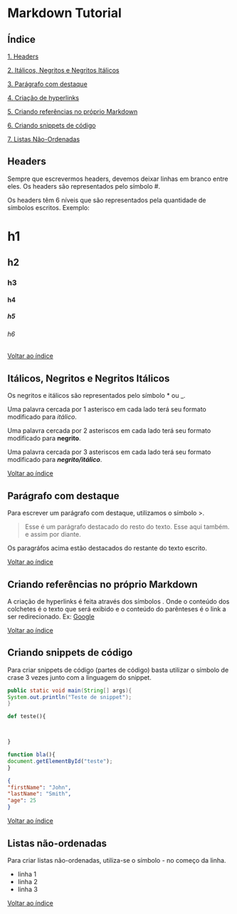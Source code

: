 # Markdown Tutorial

## Índice

[1. Headers](#headers)

[2. Itálicos, Negritos e Negritos Itálicos](#itálicos-negritos-e-negritos-itálicos)

[3. Parágrafo com destaque](#parágrafo-com-destaque)

[4. Criação de hyperlinks](#criação-de-hyperlinks)

[5. Criando referências no próprio Markdown](#criando-referências-no-próprio-markdown)

[6. Criando snippets de código](#criando-snippets-de-código)

[7. Listas Não-Ordenadas](#listas-não-ordenadas)

## Headers

Sempre que escrevermos headers, devemos deixar linhas em branco entre eles. Os headers são representados pelo símbolo #.

Os headers têm 6 níveis que são representados pela quantidade de símbolos escritos. Exemplo:

# h1

## h2

### h3

#### h4

##### h5

###### h6

[Voltar ao índice](#índice)

## Itálicos, Negritos e Negritos Itálicos

Os negritos e itálicos são representados pelo símbolo * ou _.

Uma palavra cercada por 1 asterisco em cada lado terá seu formato modificado para *itálico*.

Uma palavra cercada por 2 asteriscos em cada lado terá seu formato modificado para **negrito**.

Uma palavra cercada por 3 asteriscos em cada lado terá seu formato modificado para ***negrito/itálico***.

[Voltar ao índice](#índice)

## Parágrafo com destaque

Para escrever um parágrafo com destaque, utilizamos o símbolo >.

> Esse é um parágrafo destacado do resto do texto.
> Esse aqui também.
> e assim por diante.

Os paragráfos acima estão destacados do restante do texto escrito.

[Voltar ao índice](#índice)

## Criando referências no próprio Markdown

A criação de hyperlinks é feita através dos símbolos [](). Onde o conteúdo dos colchetes é o texto que será exibido e o conteúdo do parênteses é o link a ser redirecionado.
Ex: [Google](http://www.google.com)

[Voltar ao índice](#índice)

## Criando snippets de código
Para criar snippets de código (partes de código) basta utilizar o símbolo de crase 3 vezes junto com a linguagem do snippet.

```java
public static void main(String[] args){
System.out.println("Teste de snippet");
}
```

```python
def teste(){



}
```

```javascript
function bla(){
document.getElementById("teste");
}
```

```json
{
"firstName": "John",
"lastName": "Smith",
"age": 25
}
```

[Voltar ao índice](#índice)

## Listas não-ordenadas
Para criar listas não-ordenadas, utiliza-se o símbolo - no começo da linha.
- linha 1
- linha 2
- linha 3

[Voltar ao índice](#índice)